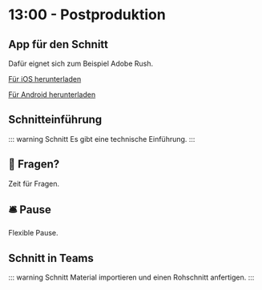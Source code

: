 # 13:00 - Postproduktion 

## App für den Schnitt 
Dafür eignet sich zum Beispiel Adobe Rush.

[Für iOS herunterladen](https://apps.apple.com/de/app/adobe-premiere-rush-für-video/id1188753863)

[Für Android herunterladen](https://play.google.com/store/apps/details?id=com.adobe.premiererush.videoeditor&hl=de&gl=US)

## Schnitteinführung

::: warning Schnitt
Es gibt eine technische Einführung.
:::



## :speech_balloon: Fragen?
Zeit für Fragen.

## :bellhop_bell: Pause
Flexible Pause.

## Schnitt in Teams

::: warning Schnitt
Material importieren und einen Rohschnitt anfertigen.
:::